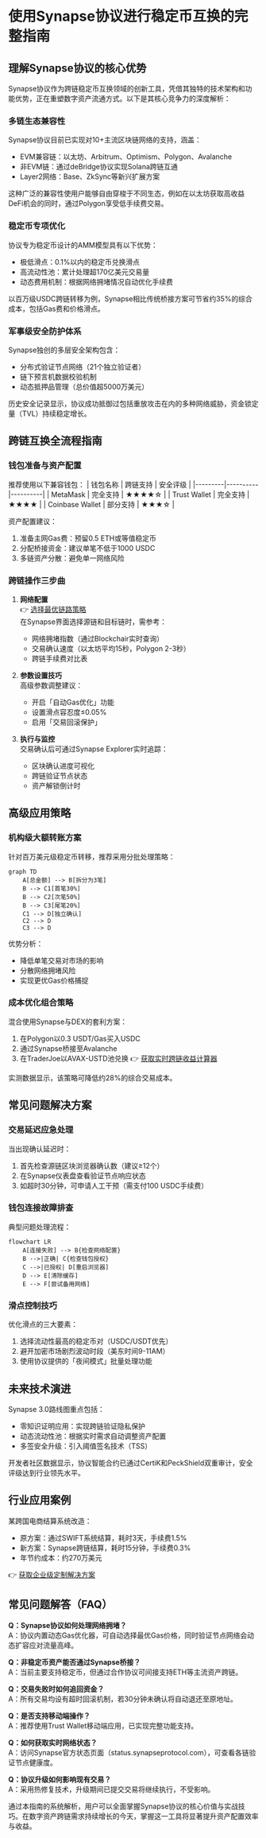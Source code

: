 # 使用Synapse协议进行稳定币互换的完整指南

## 理解Synapse协议的核心优势

Synapse协议作为跨链稳定币互换领域的创新工具，凭借其独特的技术架构和功能优势，正在重塑数字资产流通方式。以下是其核心竞争力的深度解析：

### 多链生态兼容性

Synapse协议目前已实现对10+主流区块链网络的支持，涵盖：
- EVM兼容链：以太坊、Arbitrum、Optimism、Polygon、Avalanche
- 非EVM链：通过deBridge协议实现Solana跨链互通
- Layer2网络：Base、ZkSync等新兴扩展方案

这种广泛的兼容性使用户能够自由穿梭于不同生态，例如在以太坊获取高收益DeFi机会的同时，通过Polygon享受低手续费交易。

### 稳定币专项优化

协议专为稳定币设计的AMM模型具有以下优势：
- 极低滑点：0.1%以内的稳定币兑换滑点
- 高流动性池：累计处理超170亿美元交易量
- 动态费用机制：根据网络拥堵情况自动优化手续费

以百万级USDC跨链转移为例，Synapse相比传统桥接方案可节省约35%的综合成本，包括Gas费和价格滑点。

### 军事级安全防护体系

Synapse独创的多层安全架构包含：
- 分布式验证节点网络（21个独立验证者）
- 链下预言机数据校验机制
- 动态抵押品管理（总价值超5000万美元）

历史安全记录显示，协议成功抵御过包括重放攻击在内的多种网络威胁，资金锁定量（TVL）持续稳定增长。

## 跨链互换全流程指南

### 钱包准备与资产配置

推荐使用以下兼容钱包：
| 钱包名称 | 跨链支持 | 安全评级 |
|---------|----------|----------|
| MetaMask | 完全支持 | ★★★★☆ |
| Trust Wallet | 完全支持 | ★★★★ |
| Coinbase Wallet | 部分支持 | ★★★☆ |

资产配置建议：
1. 准备主网Gas费：预留0.5 ETH或等值稳定币
2. 分配桥接资金：建议单笔不低于1000 USDC
3. 多链资产分散：避免单一网络风险

### 跨链操作三步曲

1. **网络配置**  
   👉 [选择最优链路策略](https://bit.ly/okx_welcome)  
   在Synapse界面选择源链和目标链时，需参考：
   - 网络拥堵指数（通过Blockchair实时查询）
   - 交易确认速度（以太坊平均15秒，Polygon 2-3秒）
   - 跨链手续费对比表

2. **参数设置技巧**  
   高级参数调整建议：
   - 开启「自动Gas优化」功能
   - 设置滑点容忍度≤0.05%
   - 启用「交易回滚保护」

3. **执行与监控**  
   交易确认后可通过Synapse Explorer实时追踪：
   - 区块确认进度可视化
   - 跨链验证节点状态
   - 资产解锁倒计时

## 高级应用策略

### 机构级大额转账方案

针对百万美元级稳定币转移，推荐采用分批处理策略：
```mermaid
graph TD
    A[总金额] --> B[拆分为3笔]
    B --> C1[首笔30%]
    B --> C2[次笔50%]
    B --> C3[尾笔20%]
    C1 --> D[独立确认]
    C2 --> D
    C3 --> D
```

优势分析：
- 降低单笔交易对市场的影响
- 分散网络拥堵风险
- 实现更优Gas价格捕捉

### 成本优化组合策略

混合使用Synapse与DEX的套利方案：
1. 在Polygon以0.3 USDT/Gas买入USDC
2. 通过Synapse桥接至Avalanche
3. 在TraderJoe以AVAX-USTD池兑换
👉 [获取实时跨链收益计算器](https://bit.ly/okx_welcome)

实测数据显示，该策略可降低约28%的综合交易成本。

## 常见问题解决方案

### 交易延迟应急处理

当出现确认延迟时：
1. 首先检查源链区块浏览器确认数（建议≥12个）
2. 在Synapse仪表盘查看验证节点响应状态
3. 如超时30分钟，可申请人工干预（需支付100 USDC手续费）

### 钱包连接故障排查

典型问题处理流程：
```mermaid
flowchart LR
    A[连接失败] --> B{检查网络配置}
    B -->|正确| C{检查钱包授权}
    C -->|已授权| D[重启浏览器]
    D --> E[清除缓存]
    E --> F[尝试备用网络]
```

### 滑点控制技巧

优化滑点的三大要素：
1. 选择流动性最高的稳定币对（USDC/USDT优先）
2. 避开加密市场剧烈波动时段（美东时间9-11AM）
3. 使用协议提供的「夜间模式」批量处理功能

## 未来技术演进

Synapse 3.0路线图重点包括：
- 零知识证明应用：实现跨链验证隐私保护
- 动态流动性池：根据实时需求自动调整资产配置
- 多签安全升级：引入阈值签名技术（TSS）

开发者社区数据显示，协议智能合约已通过CertiK和PeckShield双重审计，安全评级达到行业领先水平。

## 行业应用案例

某跨国电商结算系统改造：
- 原方案：通过SWIFT系统结算，耗时3天，手续费1.5%
- 新方案：Synapse跨链结算，耗时15分钟，手续费0.3%
- 年节约成本：约270万美元

👉 [获取企业级定制解决方案](https://bit.ly/okx_welcome)

## 常见问题解答（FAQ）

**Q：Synapse协议如何处理网络拥堵？**  
A：协议内置动态Gas优化器，可自动选择最优Gas价格，同时验证节点网络会动态扩容应对流量高峰。

**Q：非稳定币资产能否通过Synapse桥接？**  
A：当前主要支持稳定币，但通过合作协议可间接支持ETH等主流资产跨链。

**Q：交易失败时如何追回资金？**  
A：所有交易均设有超时回滚机制，若30分钟未确认将自动退还至原地址。

**Q：是否支持移动端操作？**  
A：推荐使用Trust Wallet移动端应用，已实现完整功能支持。

**Q：如何获取实时网络状态？**  
A：访问Synapse官方状态页面（status.synapseprotocol.com），可查看各链验证节点健康度。

**Q：协议升级如何影响现有交易？**  
A：采用热修复技术，升级期间已提交交易将继续执行，不受影响。

通过本指南的系统解析，用户可以全面掌握Synapse协议的核心价值与实战技巧。在数字资产跨链需求持续增长的今天，掌握这一工具将显著提升资产配置效率与收益。